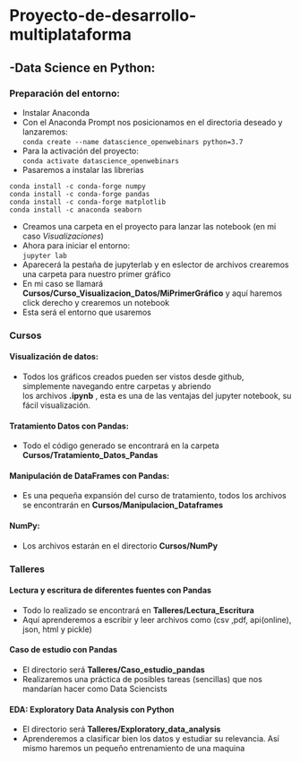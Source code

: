 # Proyecto-de-desarrollo-multiplataforma

## -Data Science en Python:
### Preparación del entorno:
+ Instalar Anaconda
+ Con el Anaconda Prompt nos posicionamos en el directoria deseado y lanzaremos: \
```conda create --name datascience_openwebinars python=3.7```
+ Para la activación del proyecto: \
```conda activate datascience_openwebinars```
+ Pasaremos a instalar las librerias
``` conda install -c conda-forge jupyterlab
conda install -c conda-forge numpy
conda install -c conda-forge pandas
conda install -c conda-forge matplotlib
conda install -c anaconda seaborn 
```
+ Creamos una carpeta en el proyecto para lanzar las notebook (en mi caso *Visualizaciones*)
+ Ahora para iniciar el entorno: \
```jupyter lab```
+ Aparecerá la pestaña de jupyterlab y en eslector de archivos crearemos una carpeta para nuestro primer gráfico
+ En mi caso se llamará **Cursos/Curso_Visualizacion_Datos/MiPrimerGráfico** y aquí haremos click derecho y crearemos un notebook
+ Esta será el entorno que usaremos
### Cursos
#### Visualización de datos:
+ Todos los gráficos creados pueden ser vistos desde github, simplemente navegando entre carpetas y abriendo \
 los archivos **.ipynb** , esta es una de las ventajas del jupyter notebook, su fácil visualización.
#### Tratamiento Datos con Pandas:
+ Todo el código generado se encontrará en la carpeta **Cursos/Tratamiento_Datos_Pandas**
#### Manipulación de DataFrames con Pandas:
+ Es una pequeña expansión del curso de tratamiento, todos los archivos se encontrarán en **Cursos/Manipulacion_Dataframes**
#### NumPy:
+ Los archivos estarán en el directorio **Cursos/NumPy**
### Talleres
#### Lectura y escritura de diferentes fuentes con Pandas
+ Todo lo realizado se encontrará en **Talleres/Lectura_Escritura**
+ Aquí aprenderemos a escribir y leer archivos como (csv ,pdf, api(online), json, html y pickle)
#### Caso de estudio con Pandas
+ El directorio será **Talleres/Caso_estudio_pandas**
+ Realizaremos una práctica de posibles tareas (sencillas) que nos mandarían hacer como Data Sciencists
#### EDA: Exploratory Data Analysis con Python
+ El directorio será **Talleres/Exploratory_data_analysis**
+ Aprenderemos a clasificar bien los datos y estudiar su relevancia. Así mismo haremos un pequeño entrenamiento de una maquina